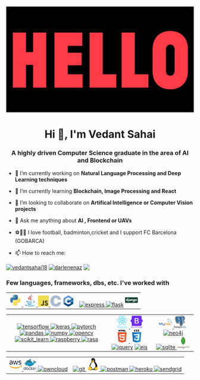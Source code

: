 ![My Banner](https://github.com/Vedantsahai18/Vedantsahai18/blob/master/maxresdefault.jpg)
<h1 align="center">Hi 👋, I'm Vedant Sahai</h1>
<h3 align="center">A highly driven Computer Science graduate in the area of  AI and Blockchain </h3>

- 🔭 I’m currently working on **Natural Language Processing and Deep Learning techniques**

- 🌱 I’m currently learning **Blockchain, Image Processing and React**

- 👯 I’m looking to collaborate on **Artifical Intelligence or Computer Vision projects**

- 💬 Ask me anything about **AI , Frontend or UAVs**

- ⚽️🏸🏏  I love football, badminton,cricket and I support FC Barcelona (GOBARCA)

- 📫 How to reach me:

<p align="left">
<a href="https://www.linkedin.com/in/vedantsahai18/" target="blank"><img align="center" src="https://img.icons8.com/fluent/48/000000/linkedin.png" alt="vedantsahai18" /></a>
<a href="https://instagram.com/vedantsahai18" target="blank"><img align="center" src="https://img.icons8.com/fluent/48/000000/instagram-new.png" alt="darlenenaz" alt="vedantsahai18" /></a>
<a href="http://vedantsahai18.github.io/" target="blank"><img align="center" src="https://img.icons8.com/windows/32/4a90e2/dev.png" height="56" /></a>
</p>

<h3 align="left">Few languages, frameworks, dbs, etc. I've worked with</h3>

<table>
<tbody>
<tr>
<td style="text-align:center">
<a href="https://www.python.org" target="_blank"> <img src="https://raw.githubusercontent.com/devicons/devicon/master/icons/python/python-original.svg" alt="python" width="35" height="35"/> </a>
<a href="https://www.java.com" target="_blank"> <img src="https://raw.githubusercontent.com/devicons/devicon/master/icons/java/java-original.svg" alt="java" width="35" height="35"/> </a>
<a href="https://developer.mozilla.org/en-US/docs/Web/JavaScript" target="_blank"> <img src="https://raw.githubusercontent.com/devicons/devicon/master/icons/javascript/javascript-original.svg" alt="javascript" width="30" height="30"/> </a>
<img src="https://raw.githubusercontent.com/devicons/devicon/master/icons/c/c-original.svg" alt="c" width="30" height="30"/> </a><img src="https://raw.githubusercontent.com/devicons/devicon/master/icons/cplusplus/cplusplus-original.svg" alt="cplusplus" width="30" height="30"/> </a>
</td>
<td style="text-align:center"> 
<a href="https://reactjs.org/" target="_blank"> <img src="https://en.wikipedia.org/wiki/React_(JavaScript_library)#/media/File:React-icon.svg" alt="express" width="35" height="35"/> </a>
<a href="https://flask.palletsprojects.com/" target="_blank"> <img src="https://miro.medium.com/max/1200/1*Q5EUk28Xc3iCDoMSkrd1_w.png" alt="flask" width="35" height="35"/></a>
<a href="https://www.djangoproject.com/" target="_blank"> <img src="https://raw.githubusercontent.com/devicons/devicon/master/icons/django/django-original.svg" alt="django" width="35" height="35"/> </a>
</td>
</tr>
</body>
</table>
<table>
<body>
<tr>
<td style="text-align:center">
<a href="https://www.tensorflow.org" target="_blank"> <img src="https://www.vectorlogo.zone/logos/tensorflow/tensorflow-icon.svg" alt="tensorflow" width="35" height="35"/> </a>
<a href="https://keras.io/" target="_blank"> <img src="https://en.wikipedia.org/wiki/Keras#/media/File:Keras_logo.svg" alt="keras" width="35" height="35"/> </a>
<a href="https://pytorch.org/" target="_blank"> <img src="https://www.vectorlogo.zone/logos/pytorch/pytorch-icon.svg" alt="pytorch" width="35" height="35"/> </a> 
<a href="https://pandas.pydata.org/" target="_blank"> <img src="https://www.vectorlogo.zone/logos/usepanda/usepanda-icon.svg" alt="pandas" width="35" height="35"/> </a>
<a href="https://numpy.org/" target="_blank"> <img src="https://www.vectorlogo.zone/logos/numpy/numpy-icon.svg" alt="numpy" width="35" height="35"/> </a>
<a href="https://opencv.org/" target="_blank"> <img src="https://www.vectorlogo.zone/logos/opencv/opencv-icon.svg" alt="opencv" width="35" height="35"/> </a>
<a href="https://scikit-learn.org/" target="_blank"> <img src="https://upload.wikimedia.org/wikipedia/commons/0/05/Scikit_learn_logo_small.svg" alt="scikit_learn" width="35" height="35"/> </a>
<a href="https://www.raspberrypi.org/" target="_blank"> <img src="https://www.vectorlogo.zone/logos/raspberrypi/raspberrypi-icon.svg" alt="raspberry" width="35" height="35"/> </a>
 <a href="https://rasa.com/" target="_blank"> <img src="https://miro.medium.com/max/2757/1*_dSYveHwcyajSzy23yYmYA.jpeg" alt="rasa" width="35" height="35"/> </a>
</td>
<td style="text-align:center">
<a href="https://reactjs.org/" target="_blank"> <img src="https://raw.githubusercontent.com/devicons/devicon/master/icons/react/react-original-wordmark.svg" alt="react" width="35" height="35"/> </a><a href="https://getbootstrap.com" target="_blank"> <img src="https://raw.githubusercontent.com/devicons/devicon/master/icons/bootstrap/bootstrap-plain-wordmark.svg" alt="bootstrap" width="35" height="35"/> </a> 
<a href="https://www.w3.org/html/" target="_blank"> <img src="https://raw.githubusercontent.com/devicons/devicon/master/icons/html5/html5-original-wordmark.svg" alt="html5" width="35" height="35"/> </a><a href="https://www.w3schools.com/css/" target="_blank"> <img src="https://raw.githubusercontent.com/devicons/devicon/master/icons/css3/css3-original-wordmark.svg" alt="css3" width="35" height="35"/> </a>
<a href="https://jquery.com/" target="_blank"> <img src="https://www.vectorlogo.zone/logos/jquery/jquery-horizontal.svg" alt="jquery" width="35" height="35"/></a>
<a href="https://ejs.co/" target="_blank"> <img src="https://cdn.icon-icons.com/icons2/2107/PNG/512/file_type_ejs_icon_130626.png" alt="ejs" width="35" height="35"/></a>
</td>
<td style="text-align:center">
<a href="https://www.mysql.com/" target="_blank"> <img src="https://raw.githubusercontent.com/devicons/devicon/master/icons/mysql/mysql-original-wordmark.svg" alt="mysql" width="35" height="35"/> </a>
<a href="https://www.postgresql.org" target="_blank"> <img src="https://raw.githubusercontent.com/devicons/devicon/master/icons/postgresql/postgresql-original-wordmark.svg" alt="postgresql" width="35" height="35"/> </a>
<a href="https://neo4j.com" target="_blank"> <img src="https://www.vectorlogo.zone/logos/neo4j/neo4j-icon.svg" alt="neo4j" width="35" height="35"/> </a>
<a href="https://www.sqlite.org/" target="_blank"> <img src="https://www.vectorlogo.zone/logos/sqlite/sqlite-icon.svg" alt="sqlite" width="35" height="35"/> </a>
<a href="https://www.mongodb.com/" target="_blank"> <img src="https://raw.githubusercontent.com/devicons/devicon/master/icons/mongodb/mongodb-original-wordmark.svg" alt="mongodb" width="35" height="35"/> </a></td>
</tr>
</tbody>
</table>
<table>
<tbody>
<tr>
<td style="text-align:center">
<a href="https://aws.amazon.com" target="_blank"> <img src="https://raw.githubusercontent.com/devicons/devicon/master/icons/amazonwebservices/amazonwebservices-original-wordmark.svg" alt="aws" width="35" height="35"/> </a>
<a href="https://www.docker.com/" target="_blank"> <img src="https://raw.githubusercontent.com/devicons/devicon/master/icons/docker/docker-original-wordmark.svg" alt="docker" width="35" height="35"/> </a>
<a href="https://owncloud.com/" target="_blank"> <img src="https://www.vectorlogo.zone/logos/owncloud/owncloud-icon.svg" alt="owncloud" width="35" height="35"/> </a>
</td>
<td style="text-align:center">
<a href="https://git-scm.com/" target="_blank"> <img src="https://www.vectorlogo.zone/logos/git-scm/git-scm-icon.svg" alt="git" width="35" height="35"/> </a>
<a href="https://www.linux.org/" target="_blank"> <img src="https://raw.githubusercontent.com/devicons/devicon/master/icons/linux/linux-original.svg" alt="linux" width="35" height="35"/> </a>
<a href="https://postman.com" target="_blank"> <img src="https://www.vectorlogo.zone/logos/getpostman/getpostman-icon.svg" alt="postman" width="35" height="35"/> </a>
<a href="https://heroku.com" target="_blank"> <img src="https://www.vectorlogo.zone/logos/heroku/heroku-icon.svg" alt="heroku" width="35" height="35"/>
<a href="https://sendgrid.com/" target="_blank"> <img src="https://www.vectorlogo.zone/logos/sendgrid/sendgrid-icon.svg" alt="sendgrid" width="35" height="35"/> </a>
</td>
</tr>
</tbody>
</table>
